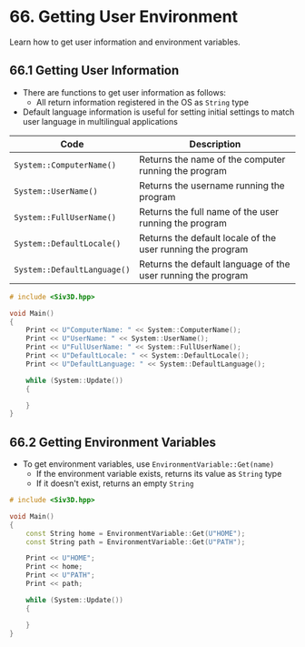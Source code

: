 # 66. Getting User Environment
Learn how to get user information and environment variables.

## 66.1 Getting User Information
- There are functions to get user information as follows:
    - All return information registered in the OS as `String` type
- Default language information is useful for setting initial settings to match user language in multilingual applications

| Code | Description |
|--|--|
| `System::ComputerName()` | Returns the name of the computer running the program |
| `System::UserName()` | Returns the username running the program |
| `System::FullUserName()` | Returns the full name of the user running the program |
| `System::DefaultLocale()` | Returns the default locale of the user running the program |
| `System::DefaultLanguage()` | Returns the default language of the user running the program |

```cpp
# include <Siv3D.hpp>

void Main()
{
	Print << U"ComputerName: " << System::ComputerName();
	Print << U"UserName: " << System::UserName();
	Print << U"FullUserName: " << System::FullUserName();
	Print << U"DefaultLocale: " << System::DefaultLocale();
	Print << U"DefaultLanguage: " << System::DefaultLanguage();

	while (System::Update())
	{

	}
}
```

## 66.2 Getting Environment Variables
- To get environment variables, use `EnvironmentVariable::Get(name)`
    - If the environment variable exists, returns its value as `String` type
    - If it doesn't exist, returns an empty `String`

```cpp
# include <Siv3D.hpp>

void Main()
{
	const String home = EnvironmentVariable::Get(U"HOME");
	const String path = EnvironmentVariable::Get(U"PATH");

	Print << U"HOME";
	Print << home;
	Print << U"PATH";
	Print << path;

	while (System::Update())
	{

	}
}
```